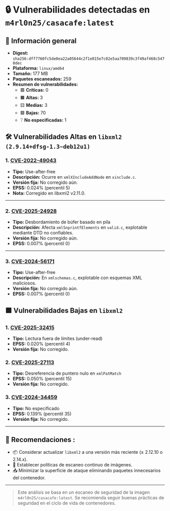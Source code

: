 # 🔒 Vulnerabilidades detectadas en `m4rl0n25/casacafe:latest`

## 🧾 Información general

- **Digest:** `sha256:dff7760fc5de0ea22a05644c2f1e015e7c02e5aa709839c3f49af468c5470dec`
- **Plataforma:** `linux/amd64`
- **Tamaño:** 177 MB
- **Paquetes escaneados:** 259
- **Resumen de vulnerabilidades:**
  - 🟥 **Críticas:** 0
  - 🟧 **Altas:** 3
  - 🟨 **Medias:** 3
  - 🟩 **Bajas:** 70
  - ❔ **No especificadas:** 1

## 🛠️ Vulnerabilidades Altas en `libxml2 (2.9.14+dfsg-1.3~deb12u1)`

### 1. [CVE-2022-49043](https://scout.docker.com/v/CVE-2022-49043)
- **Tipo:** Use-after-free
- **Descripción:** Ocurre en `xmlXIncludeAddNode` en `xinclude.c`.
- **Versión fija:** No corregido aún.
- **EPSS:** 0.024% (percentil 5)
- **Nota:** Corregido en libxml2 v2.11.0.

---

### 2. [CVE-2025-24928](https://scout.docker.com/v/CVE-2025-24928)
- **Tipo:** Desbordamiento de búfer basado en pila
- **Descripción:** Afecta `xmlSnprintfElements` en `valid.c`, explotable mediante DTD no confiables.
- **Versión fija:** No corregido aún.
- **EPSS:** 0.007% (percentil 0)

---

### 3. [CVE-2024-56171](https://scout.docker.com/v/CVE-2024-56171)
- **Tipo:** Use-after-free
- **Descripción:** En `xmlschemas.c`, explotable con esquemas XML maliciosos.
- **Versión fija:** No corregido aún.
- **EPSS:** 0.007% (percentil 0)

## 🟩 Vulnerabilidades Bajas en `libxml2`

### 1. [CVE-2025-32415](https://scout.docker.com/v/CVE-2025-32415)
- **Tipo:** Lectura fuera de límites (under-read)
- **EPSS:** 0.020% (percentil 4)
- **Versión fija:** No corregido.

### 2. [CVE-2025-27113](https://scout.docker.com/v/CVE-2025-27113)
- **Tipo:** Desreferencia de puntero nulo en `xmlPatMatch`
- **EPSS:** 0.050% (percentil 15)
- **Versión fija:** No corregido.

### 3. [CVE-2024-34459](https://scout.docker.com/v/CVE-2024-34459)
- **Tipo:** No especificado
- **EPSS:** 0.139% (percentil 35)
- **Versión fija:** No corregido.

---

## 📝 Recomendaciones : 

- 📦 Considerar actualizar `libxml2` a una versión más reciente (≥ 2.12.10 o 2.14.x).
- 🔐 Establecer políticas de escaneo continuo de imágenes.
- 📤 Minimizar la superficie de ataque eliminando paquetes innecesarios del contenedor.

---

> Este análisis se basa en un escaneo de seguridad de la imagen `m4rl0n25/casacafe:latest`. Se recomienda seguir buenas prácticas de seguridad en el ciclo de vida de contenedores.

